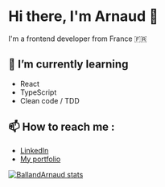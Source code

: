 # Hi there, I'm Arnaud 👋

I'm a frontend developer from France 🇫🇷

## 🌱 I’m currently learning
- React
- TypeScript
- Clean code / TDD

## 📫 How to reach me :
  - [LinkedIn](https://www.linkedin.com/in/arnaudballand/)
  - [My portfolio](https://www.arnaudballand.fr)
  
[![BallandArnaud stats](https://github-readme-stats.vercel.app/api/top-langs/?username=BallandArnaud&layout=compact&theme=tokyonight)](https://github.com/anuraghazra/github-readme-stats)

<!--
**BallandArnaud/BallandArnaud** is a ✨ _special_ ✨ repository because its `README.md` (this file) appears on your GitHub profile.
-->
